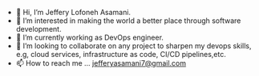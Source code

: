 - 👋 Hi, I’m Jeffery Lofoneh Asamani.
- 👀 I’m interested in making the world a better place through software development.
- 🌱 I’m currently working as DevOps engineer.
- 💞️ I’m looking to collaborate on any project to sharpen my devops skills, e.g, cloud services, infrastructure as code, CI/CD pipelines,etc.
- 📫 How to reach me ... jefferyasamani7@gmail.com

<!---
MrLofo7/MrLofo7 is a ✨ special ✨ repository because its `README.md` (this file) appears on your GitHub profile.
You can click the Preview link to take a look at your changes.
--->

